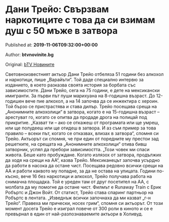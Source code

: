 
# Дани Трейо: Свързвам наркотиците с това да си взимам душ с 50 мъже в затвора

Published at: **2019-11-06T09:32:00+00:00**

Author: **btvnovinite.bg**

Original: [bTV Новините](https://btvnovinite.bg/lifestyle/liubopitno/dani-trejo-svarzvam-narkoticite-s-tova-da-si-vzimam-dush-s-50-mazhe-v-zatvora.html)

Световноизвестният актьор Дани Трейо отбеляза 51 години без алкохол и наркотици, пише „Варайъти“. Той даде специално интервю за изданието, в което разказва своята история за борбата със зависимостите.
Дани Трейо, сега на 75 години, е дете на мексикански имигранти. За първи път пуши марихуана на 8-годишна възраст. До 12-годишен вече пие алкохол, а на 14 започва да се инжектира с хероин. Той бързо се пристрастява и става дилър.
Трейо посещава среща на „Анонимните алкохолици“ в затвора, когато е на 15-годишна възраст – арестуват го, когато се опитва да продаде дрога на полицай под прикритие.
„Казват ти – ако се откажеш от програмата или ще умреш, или ще полудееш или ще отидеш в затвора. И аз съм пример за това правило – всеки път, когато се отказвах, влизах в затвора“, спомня си Трейо.
Актьорът си спомня, че при един от поредните му престои зад решетките, на срещата на „Анонимните алкохолици“ отива бивш затворник, успял да пребори зависимостта. „Този човек ми спаси живота. Беше като пробуждане. Когато излязох от затвора, продължих да ходя на срещи на АА“, казва Трейо.
Мексиканецът започва усърдно да работи в насока да остане чист. Посещава редовно всички срещи на АА и работи каквото му попадне, за да не остава на улицата.
Години по-късно, вече 16 без наркотици и алкохол, Трейо получава работа на снимачна площадка. Той е уреден там от друг посетител на АА, с молбата да му помогне да остане чист. Филмът е Runaway Train с Ерик Робъртс и Джон Войт. От статист, Трейо става спаринг партньор на Робъртс в лентата.
„Изведнъж всички започнаха да ми казват „г-н Трейо“. Правеха ми прически, носех грим“, спомня си актьорът.
От този момент досега Трейо е изиграл повече от 300 роли в киното и се е превърнал в един от най-разпознаваемите актьори в Холивуд.
